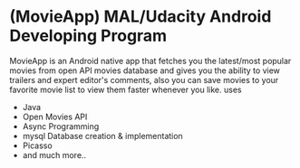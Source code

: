 # (MovieApp) MAL/Udacity Android Developing Program
MovieApp is an Android native app that fetches you the latest/most popular movies from open API movies database and gives you the ability to view trailers and expert editor's comments, also you can save movies to your favorite movie list to view them faster whenever you like.
uses 
* Java
* Open Movies API
* Async Programming
* mysql Database creation & implementation
* Picasso
* and much more..
